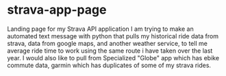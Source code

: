# strava-app-page
Landing page for my Strava API application
I am trying to make an automated text message with python that pulls my historical ride data from strava, data from google maps, and another weather service, to tell me average ride time to work using the same route i have taken over the last year. I would also like to pull from Specialized "Globe" app which has ebike commute data, garmin which has duplicates of some of my strava rides.
